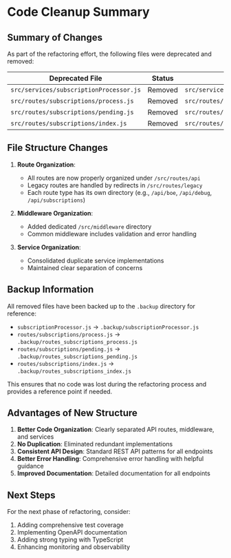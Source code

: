 # Code Cleanup Summary

## Summary of Changes

As part of the refactoring effort, the following files were deprecated and removed:

| Deprecated File | Status | Replaced By |
|-----------------|--------|------------|
| `src/services/subscriptionProcessor.js` | Removed | `src/services/subscription/index.js` |
| `src/routes/subscriptions/process.js` | Removed | `src/routes/api/subscriptions/index.js` |
| `src/routes/subscriptions/pending.js` | Removed | `src/routes/api/subscriptions/index.js` |
| `src/routes/subscriptions/index.js` | Removed | `src/routes/api/subscriptions/index.js` |

## File Structure Changes

1. **Route Organization**:
   - All routes are now properly organized under `/src/routes/api`
   - Legacy routes are handled by redirects in `/src/routes/legacy`
   - Each route type has its own directory (e.g., `/api/boe`, `/api/debug`, `/api/subscriptions`)

2. **Middleware Organization**:
   - Added dedicated `/src/middleware` directory
   - Common middleware includes validation and error handling

3. **Service Organization**:
   - Consolidated duplicate service implementations
   - Maintained clear separation of concerns

## Backup Information

All removed files have been backed up to the `.backup` directory for reference:

- `subscriptionProcessor.js` → `.backup/subscriptionProcessor.js`
- `routes/subscriptions/process.js` → `.backup/routes_subscriptions_process.js`
- `routes/subscriptions/pending.js` → `.backup/routes_subscriptions_pending.js`
- `routes/subscriptions/index.js` → `.backup/routes_subscriptions_index.js`

This ensures that no code was lost during the refactoring process and provides a reference point if needed.

## Advantages of New Structure

1. **Better Code Organization**: Clearly separated API routes, middleware, and services
2. **No Duplication**: Eliminated redundant implementations
3. **Consistent API Design**: Standard REST API patterns for all endpoints
4. **Better Error Handling**: Comprehensive error handling with helpful guidance
5. **Improved Documentation**: Detailed documentation for all endpoints

## Next Steps

For the next phase of refactoring, consider:

1. Adding comprehensive test coverage
2. Implementing OpenAPI documentation
3. Adding strong typing with TypeScript
4. Enhancing monitoring and observability